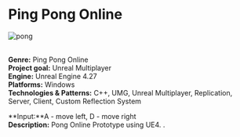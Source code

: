 # Ping Pong Online

![pong](https://github.com/Cocaine4ik/CombatDroneSimulator/assets/35273835/0d0ba4c8-63c6-4c25-9c80-2678c0f5398e)
<br><br>

**Genre:** Ping Pong Online <br>
**Project goal:** Unreal Multiplayer <br>
**Engine:** Unreal Engine 4.27 <br>
**Platforms:** Windows <br>
**Technologies & Patterns:** C++, UMG, Unreal Multiplayer, Replication, Server, Client, Custom Reflection System<br>

**Input:**A - move left, D - move right<br>
**Description:** Pong Online Prototype using UE4.
.<br>

